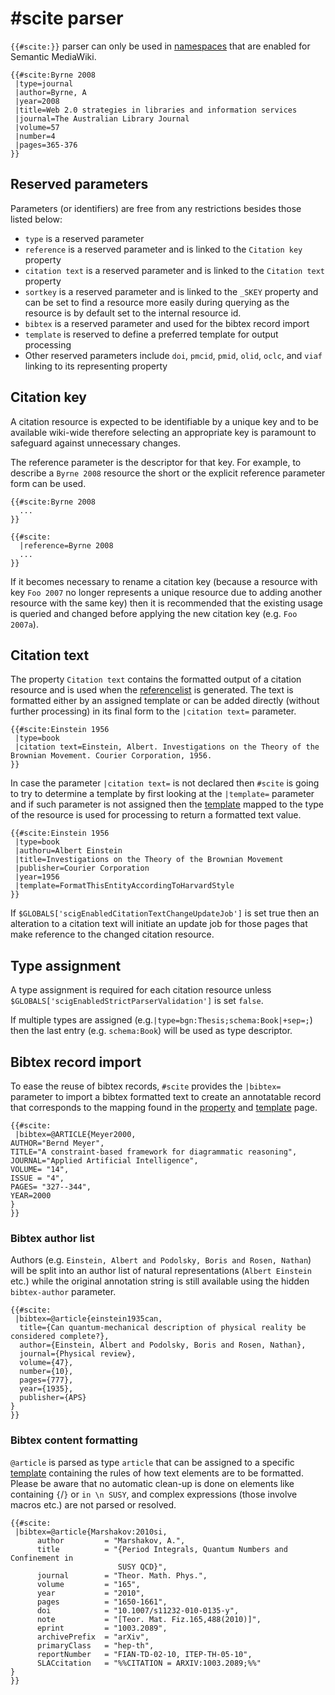 # #scite parser

`{{#scite:}}` parser can only be used in [namespaces][smw-ns] that are enabled
for Semantic MediaWiki.

```
{{#scite:Byrne 2008
 |type=journal
 |author=Byrne, A
 |year=2008
 |title=Web 2.0 strategies in libraries and information services
 |journal=The Australian Library Journal
 |volume=57
 |number=4
 |pages=365-376
}}
```

## Reserved parameters

Parameters (or identifiers) are free from any restrictions
besides those listed below:

- `type` is a reserved parameter
- `reference` is a reserved parameter and is linked to the `Citation key` property
- `citation text` is a reserved parameter and is linked to the `Citation text` property
- `sortkey` is a reserved parameter and is linked to the `_SKEY` property and can be
  set to find a resource more easily during querying as the resource is by default set
  to the internal resource id.
- `bibtex` is a reserved parameter and used for the bibtex record import
- `template` is reserved to define a preferred template for output processing
- Other reserved parameters include `doi`, `pmcid`, `pmid`, `olid`, `oclc`, and `viaf` linking
  to its representing property

## Citation key

A citation resource is expected to be identifiable by a unique key and to be available
wiki-wide therefore selecting an appropriate key is paramount to safeguard against
unnecessary changes.

The reference parameter is the descriptor for that key. For example, to describe
a `Byrne 2008` resource the short or the explicit reference parameter form can be used.

```
{{#scite:Byrne 2008
  ...
}}
```
```
{{#scite:
  |reference=Byrne 2008
  ...
}}
```

If it becomes necessary to rename a citation key (because a resource with key `Foo 2007`
no longer represents a unique resource due to adding another resource with the same key)
then it is recommended that the existing usage is queried and changed before applying
the new citation key (e.g. `Foo 2007a`).

## Citation text

The property `Citation text` contains the formatted output of a citation resource and is
used when the [referencelist](05-referencelist.md) is generated. The text is formatted either by
an assigned template or can be added directly (without further processing) in its final form
to the `|citation text=` parameter.

```
{{#scite:Einstein 1956
 |type=book
 |citation text=Einstein, Albert. Investigations on the Theory of the Brownian Movement. Courier Corporation, 1956.
}}
```

In case the parameter `|citation text=` is not declared then `#scite` is going to try to determine
a template by first looking at the `|template=` parameter and if such parameter is not assigned
then the [template](03-template-mapping.md) mapped to the type of the resource
is used for processing to return a formatted text value.

```
{{#scite:Einstein 1956
 |type=book
 |authoru=Albert Einstein
 |title=Investigations on the Theory of the Brownian Movement
 |publisher=Courier Corporation
 |year=1956
 |template=FormatThisEntityAccordingToHarvardStyle
}}
```

If `$GLOBALS['scigEnabledCitationTextChangeUpdateJob']` is set true then an alteration to
a citation text will initiate an update job for those pages that make reference to the
changed citation resource.

## Type assignment

A type assignment is required for each citation resource unless `$GLOBALS['scigEnabledStrictParserValidation']`
is set `false`.

If multiple types are assigned (e.g.`|type=bgn:Thesis;schema:Book|+sep=;`) then
the last entry (e.g. `schema:Book`) will be used as type descriptor.

## Bibtex record import

To ease the reuse of bibtex records, `#scite` provides the `|bibtex=` parameter to
import a bibtex formatted text to create an annotatable record that corresponds to 
the mapping found in the [property](02-property-mapping.md) and
[template](03-template-mapping.md) page.

```
{{#scite:
 |bibtex=@ARTICLE{Meyer2000,
AUTHOR="Bernd Meyer",
TITLE="A constraint-based framework for diagrammatic reasoning",
JOURNAL="Applied Artificial Intelligence",
VOLUME= "14",
ISSUE = "4",
PAGES= "327--344",
YEAR=2000
}
}}
```

### Bibtex author list

Authors (e.g. `Einstein, Albert and Podolsky, Boris and Rosen, Nathan`) will be split
into an author list of natural representations (`Albert Einstein` etc.) while the original
annotation string is still available using the hidden `bibtex-author` parameter.

```
{{#scite:
 |bibtex=@article{einstein1935can,
  title={Can quantum-mechanical description of physical reality be considered complete?},
  author={Einstein, Albert and Podolsky, Boris and Rosen, Nathan},
  journal={Physical review},
  volume={47},
  number={10},
  pages={777},
  year={1935},
  publisher={APS}
}
}}
```

### Bibtex content formatting

`@article` is parsed as type `article` that can be assigned to a specific [template](03-template-mapping.md)
containing the rules of how text elements are to be formatted. Please be aware
that no automatic clean-up is done on elements like containing `{`/`}` or `in \n SUSY`, and
complex expressions (those involve macros etc.) are
not parsed or resolved.

```
{{#scite:
 |bibtex=@article{Marshakov:2010si,
      author         = "Marshakov, A.",
      title          = "{Period Integrals, Quantum Numbers and Confinement in
                        SUSY QCD}",
      journal        = "Theor. Math. Phys.",
      volume         = "165",
      year           = "2010",
      pages          = "1650-1661",
      doi            = "10.1007/s11232-010-0135-y",
      note           = "[Teor. Mat. Fiz.165,488(2010)]",
      eprint         = "1003.2089",
      archivePrefix  = "arXiv",
      primaryClass   = "hep-th",
      reportNumber   = "FIAN-TD-02-10, ITEP-TH-05-10",
      SLACcitation   = "%%CITATION = ARXIV:1003.2089;%%"
}
}}
```

[smw-ns]: https://semantic-mediawiki.org/wiki/Help:$smwgNamespacesWithSemanticLinks

